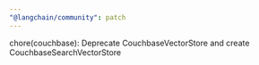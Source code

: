 ```yaml
---
"@langchain/community": patch
---
```


chore(couchbase): Deprecate CouchbaseVectorStore and create CouchbaseSearchVectorStore
